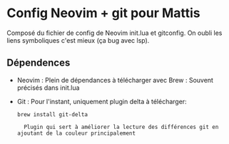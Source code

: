 # Config Neovim  + git pour Mattis

Composé du fichier de config de Neovim init.lua et gitconfig.
On oubli les liens symboliques c'est mieux (ça bug avec lsp).


## Dépendences 

- Neovim :
    Plein de dépendances à télécharger avec Brew : Souvent précisés dans init.lua

- Git : 
    Pour l'instant, uniquement plugin delta à télécharger:
    ```
    brew install git-delta
    ```
        Plugin qui sert à améliorer la lecture des différences git en ajoutant de la couleur principalement
        
